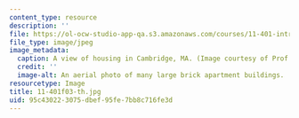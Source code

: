 ```yaml
---
content_type: resource
description: ''
file: https://ol-ocw-studio-app-qa.s3.amazonaws.com/courses/11-401-introduction-to-housing-community-and-economic-development-fall-2003/95c430223075dbef95fe7bb8c716fe3d_11-401f03-th.jpg
file_type: image/jpeg
image_metadata:
  caption: A view of housing in Cambridge, MA. (Image courtesy of Prof. Larry Vale.)
  credit: ''
  image-alt: An aerial photo of many large brick apartment buildings.
resourcetype: Image
title: 11-401f03-th.jpg
uid: 95c43022-3075-dbef-95fe-7bb8c716fe3d
---
```

